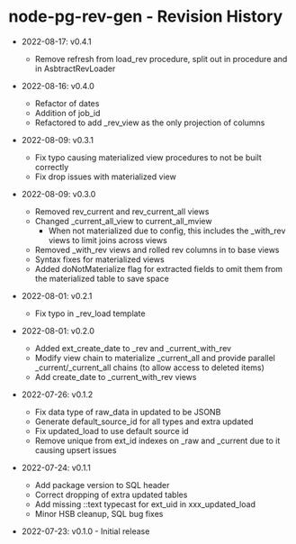# node-pg-rev-gen - Revision History

- 2022-08-17: v0.4.1
  - Remove refresh from load_rev procedure, split out in procedure and in AsbtractRevLoader

- 2022-08-16: v0.4.0
  - Refactor of dates
  - Addition of job_id
  - Refactored to add _rev_view as the only projection of columns

- 2022-08-09: v0.3.1
  - Fix typo causing materialized view procedures to not be built correctly
  - Fix drop issues with materialized view

- 2022-08-09: v0.3.0
  - Removed rev_current and rev_current_all views
  - Changed _current_all_view to current_all_mview
    -  When not materialized due to config, this includes the _with_rev views to limit joins across views
  - Removed _with_rev views and rolled rev columns in to base views
  - Syntax fixes for materialized views
  - Added doNotMaterialize flag for extracted fields to omit them from the materialized table to save space

- 2022-08-01: v0.2.1
  - Fix typo in _rev_load template

- 2022-08-01: v0.2.0
  - Added ext_create_date to _rev and _current_with_rev
  - Modify view chain to materialize _current_all and provide parallel _current/_current_all chains (to allow access to deleted items)
  - Add create_date to _current_with_rev views

- 2022-07-26: v0.1.2
  - Fix data type of raw_data in updated to be JSONB
  - Generate default_source_id for all types and extra updated
  - Fix updated_load to use default source id
  - Remove unique from ext_id indexes on _raw and _current due to it causing upsert issues

- 2022-07-24: v0.1.1
  - Add package version to SQL header
  - Correct dropping of extra updated tables
  - Add missing ::text typecast for ext_uid in xxx_updated_load
  - Minor HSB cleanup, SQL bug fixes

- 2022-07-23: v0.1.0 - Initial release
